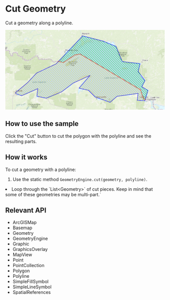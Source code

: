 # Cut Geometry

Cut a geometry along a polyline.

![](CutGeometry.png)

## How to use the sample

Click the "Cut" button to cut the polygon with the polyline and see the resulting parts.

## How it works

To cut a geometry with a polyline:

1.  Use the static method `GeometryEngine.cut(geometry, polyline)`.
  <li>Loop through the `List&lt;Geometry&gt;` of cut pieces. Keep in mind that some of these geometries may
   be multi-part.`

## Relevant API

*   ArcGISMap
*   Basemap
*   Geometry
*   GeometryEngine
*   Graphic
*   GraphicsOverlay
*   MapView
*   Point
*   PointCollection
*   Polygon
*   Polyline
*   SimpleFillSymbol
*   SimpleLineSymbol
*   SpatialReferences

